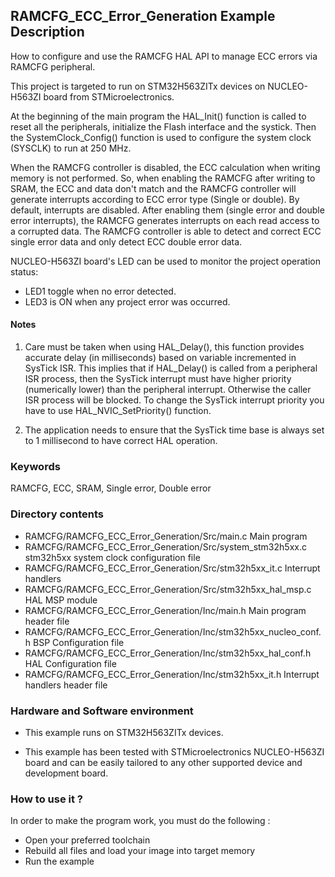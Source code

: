 ## <b>RAMCFG_ECC_Error_Generation Example Description</b>

How to configure and use the RAMCFG HAL API to manage ECC errors via RAMCFG peripheral.

This project is targeted to run on STM32H563ZITx devices on NUCLEO-H563ZI board from STMicroelectronics.

At the beginning of the main program the HAL_Init() function is called to reset
all the peripherals, initialize the Flash interface and the systick.
Then the SystemClock_Config() function is used to configure the system clock (SYSCLK)
to run at 250 MHz.

When the RAMCFG controller is disabled, the ECC calculation when writing memory is not performed. So, when enabling
the RAMCFG after writing to SRAM, the ECC and data don't match and the RAMCFG controller will generate interrupts
according to ECC error type (Single or double).
By default, interrupts are disabled. After enabling them (single error and double error interrupts), the
RAMCFG generates interrupts on each read access to a corrupted data.
The RAMCFG controller is able to detect and correct ECC single error data and only detect ECC double error data.

NUCLEO-H563ZI board's LED can be used to monitor the project operation status:

 - LED1 toggle when no error detected.
 - LED3 is ON when any project error was occurred.

#### <b>Notes</b>

 1. Care must be taken when using HAL_Delay(), this function provides accurate delay (in milliseconds)
    based on variable incremented in SysTick ISR. This implies that if HAL_Delay() is called from
    a peripheral ISR process, then the SysTick interrupt must have higher priority (numerically lower)
    than the peripheral interrupt. Otherwise the caller ISR process will be blocked.
    To change the SysTick interrupt priority you have to use HAL_NVIC_SetPriority() function.

 2. The application needs to ensure that the SysTick time base is always set to 1 millisecond
    to have correct HAL operation.

### <b>Keywords</b>

RAMCFG, ECC, SRAM, Single error, Double error

### <b>Directory contents</b> 

  - RAMCFG/RAMCFG_ECC_Error_Generation/Src/main.c                  Main program
  - RAMCFG/RAMCFG_ECC_Error_Generation/Src/system_stm32h5xx.c      stm32h5xx system clock configuration file
  - RAMCFG/RAMCFG_ECC_Error_Generation/Src/stm32h5xx_it.c          Interrupt handlers
  - RAMCFG/RAMCFG_ECC_Error_Generation/Src/stm32h5xx_hal_msp.c     HAL MSP module
  - RAMCFG/RAMCFG_ECC_Error_Generation/Inc/main.h                  Main program header file
  - RAMCFG/RAMCFG_ECC_Error_Generation/Inc/stm32h5xx_nucleo_conf.h BSP Configuration file
  - RAMCFG/RAMCFG_ECC_Error_Generation/Inc/stm32h5xx_hal_conf.h    HAL Configuration file
  - RAMCFG/RAMCFG_ECC_Error_Generation/Inc/stm32h5xx_it.h          Interrupt handlers header file

### <b>Hardware and Software environment</b>

  - This example runs on STM32H563ZITx devices.

  - This example has been tested with STMicroelectronics NUCLEO-H563ZI
    board and can be easily tailored to any other supported device
    and development board.


### <b>How to use it ?</b>

In order to make the program work, you must do the following :

 - Open your preferred toolchain
 - Rebuild all files and load your image into target memory
 - Run the example


